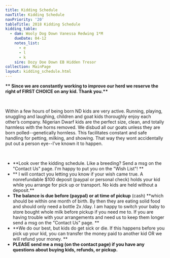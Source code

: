 ```yaml
---
title: Kidding Schedule
navTitle: Kidding Schedule
navPriority: '20'
tableTitle: 2018 Kidding Schedule
kidding_table:
  - dam: Wooly Dog Down Vanessa Redwing 1*M
    dueDate: 04-12
    notes_list:
      - e
      - l
      - k
    sire: Dozy Doe Down EB Hidden Tresor
collection: MainPage
layout: kidding_schedule.html
---
```

**\*\* Since we are constantly working to improve our herd we reserve the right of FIRST CHOICE on any kid. Thank you.\*\***

<br />

Within a few hours of being born ND kids are very active. Running, playing, snuggling and laughing, children and goat kids thoroughly enjoy each other’s company. Nigerian Dwarf kids are the perfect size, clean, and totally harmless with the horns removed. We disbud all our goats unless they are born polled--genetically hornless. This facilitates constant and safe handling for petting, milking, and showing. That way they wont accidentally put out a person eye--I've known it to happen.

<br />

* **Look over the kidding schedule. Like a breeding? Send a msg on the "Contact Us" page. I'm happy to put you on the "Wish List"! **
* ** I will contact you letting you know if your wish came true. A nonrefundable $100 deposit (paypal or personal check)  holds your kid while you arrange for pick up or transport.  No kids are held without a deposit.**
* **The balance is due before **(paypal)** or at time of pickup** (cash) **which should be within one month of birth.  By then they are eating solid food and should only need a bottle 2x /day. I am happy to switch your baby to store bought whole milk before pickup if you need me to. If you are having trouble with your arrangements and need us to keep them longer send a msg on the "Contact Us" page.  **
* **We do our best, but kids do get sick or die. If this happens before you pick up your kid, you can transfer the money paid to another kid OR we will refund your money.  **
* **PLEASE send me a msg (on the contact page)  if you have any questions about buying kids, refunds, or pickup.**
